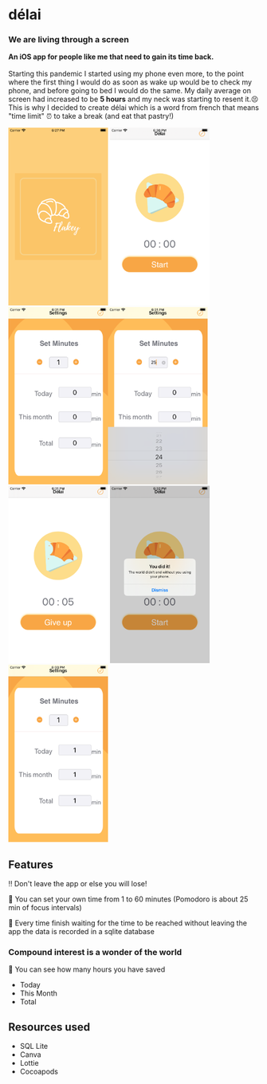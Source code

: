 # délai
### We are living through a screen
**An iOS app for people like me that need to gain its time back.** 
<br><br> Starting this pandemic I started using my phone even more, to the point where the first thing I would do as soon as wake up would be to check my phone, and before going to bed I would do the same. My daily average on screen had increased to be **5 hours** and my neck was starting to resent it.:persevere: 
<br>This is why I decided to create délai which is a word from french that means "time limit" :alarm_clock: to take a break (and eat that pastry!)

<img src="/images/1.png" alt="launchingscreen" width="200"/> <img src="/images/2.png" alt="delai" width="200"/> <img src="/images/5.png" alt="delai" width="200"/><img src="/images/4.png" alt="picktime" width="200"/> <img src="/images/6.png" alt="before" width="200"/> <img src="/images/7.png" alt="done" width="200"/><img src="/images/8.png" alt="after" width="200"/>

## Features
:bangbang: Don't leave the app or else you will lose! 

:pushpin: You can set your own time from 1 to 60 minutes (Pomodoro is about 25 min of focus intervals)

:pushpin: Every time finish waiting for the time to be reached without leaving the app the data is recorded in a sqlite database


### Compound interest is a wonder of the world

:pushpin: You can see how many hours you have saved 
- Today
- This Month
- Total


## Resources used

- SQL Lite
- Canva
- Lottie
- Cocoapods
